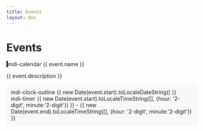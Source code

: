 ```yaml
---
title: Events
layout: doc
---
```


# Events

<div class="events-container">
    <v-card 
        v-for="(event, index) in events" 
        :key="index"
        class="event-card my-4"
        :color="event.color"
    >
        <v-card-title class="text-h6 font-weight-bold">
            <v-icon class="mr-2">mdi-calendar</v-icon>
            {{ event.name }}
        </v-card-title>
        <v-card-text class="pb-0">
            <p class="text-body-1 mb-2">{{ event.description }}</p>
            <v-divider class="my-3"></v-divider>
            <div class="event-details">
                <div class="d-flex align-center mb-2">
                <v-icon small class="mr-2">mdi-clock-outline</v-icon>
                <span class="text-caption">
                    {{ new Date(event.start).toLocaleDateString() }}
                </span>
                </div>
                <div class="d-flex align-center">
                <v-icon small class="mr-2">mdi-timer</v-icon>
                <span class="text-caption">
                    {{ new Date(event.start).toLocaleTimeString([], {hour: '2-digit', minute:'2-digit'}) }}
                    <span v-if="event.end">
                    - {{ new Date(event.end).toLocaleTimeString([], {hour: '2-digit', minute:'2-digit'}) }}
                    </span>
                </span>
                </div>
            </div>
        </v-card-text>
    </v-card>
</div>

<script setup>
const events = [
  {
    name: 'Team Meeting',
    description: 'Let\'s meet and talk',
    start: '2025-09-15T12:00:00',
    end: '2025-09-15T13:30:00',
    color: 'secondary'
  },
  {
    name: 'First AM Bike Bus!',
    description: 'Let\'s all ride to school! This will be a morning ride only.',
    start: '2025-09-19T07:45:00',
    color: 'primary'
  },
  {
    name: 'AM Bike Bus',
    description: 'This will be a morning ride only.',
    start: '2025-09-19T07:45:00',
    color: 'primary'
  },
  {
    name: 'AM Bike Bus',
    description: 'This will be a morning ride only.',
    start: '2025-09-26T07:45:00',
    color: 'primary'
  }
]
</script>

<style scoped>

.event-card {
  transition: transform 0.2s ease-in-out;
  border-left: 4px solid !important;
}

.event-card:hover {
  transform: translateY(-2px);
  box-shadow: 0 4px 8px rgba(0,0,0,0.1);
}

.event-card .v-card-title {
  background: rgba(0,0,0,0.03);
  border-bottom: 1px solid rgba(0,0,0,0.1);
}

.event-details {
  background: rgba(0,0,0,0.02);
  padding: 12px;
  border-radius: 4px;
}
</style>

<Calendar :events="events" />
